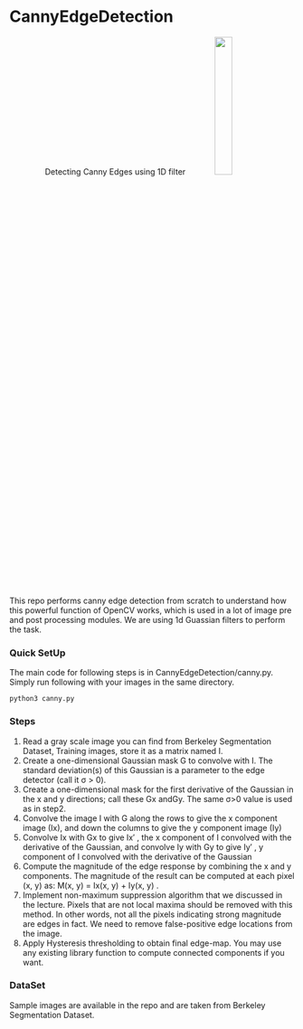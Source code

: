 # CannyEdgeDetection
<p align='center'>
  Detecting Canny Edges using 1D filter
<img src='https://user-images.githubusercontent.com/53872365/147762201-4bb1b250-14b5-4544-9e41-3858ab62e67e.gif' width=25%/>
</p>


This repo performs canny edge detection from scratch to understand how this powerful function of OpenCV works, which is used in a lot of image pre and post processing modules. We are using 1d Guassian filters to perform the task.

<h3>Quick SetUp</h3>
The main code for following steps is in CannyEdgeDetection/canny.py. Simply run following with your images in the same directory.

```
python3 canny.py
```
<h3> Steps </h3>

1. Read a gray scale image you can find from Berkeley Segmentation Dataset, Training images, store it as a matrix named I.
2. Create a one-dimensional Gaussian mask G to convolve with I. The standard deviation(s) of this Gaussian is a parameter to the edge detector (call it σ > 0).
3. Create a one-dimensional mask for the first derivative of the Gaussian in the x and y directions; call these Gx andGy. The same σ>0 value is used as in step2.
4. Convolve the image I with G along the rows to give the x component image (Ix), and down the columns to give the y component image (Iy)
5. Convolve Ix with Gx to give Ix′ , the x component of I convolved with the derivative of the Gaussian, and convolve Iy with Gy to give Iy′ , y component of I convolved with the derivative of the Gaussian
6. Compute the magnitude of the edge response by combining the x and y components. The magnitude of the result can be computed at each pixel (x, y) as: M(x, y) = Ix(x, y) + Iy(x, y) .
7. Implement non-maximum suppression algorithm that we discussed in the lecture. Pixels that are not local maxima should be removed with this method. In other words, not all the pixels indicating strong magnitude are edges in fact. We need to remove false-positive edge locations from the image.
8. Apply Hysteresis thresholding to obtain final edge-map. You may use any existing library function to compute connected components if you want.


<h3>DataSet</h3>
Sample images are available in the repo and are taken from Berkeley Segmentation Dataset.
